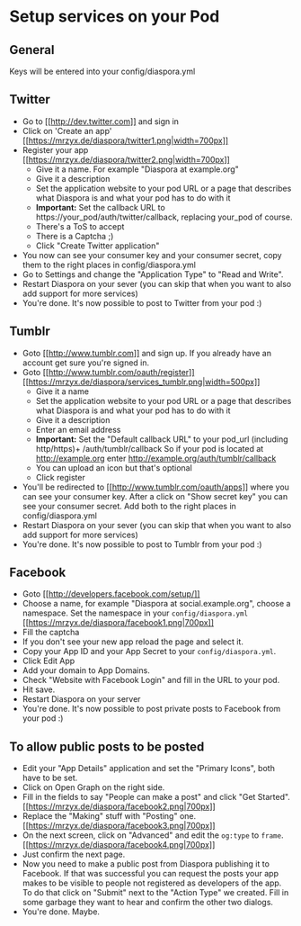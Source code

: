 # Setup services on your Pod

## General

Keys will be entered into your config/diaspora.yml

## Twitter

* Go to [[http://dev.twitter.com]] and sign in
* Click on 'Create an app'
  [[https://mrzyx.de/diaspora/twitter1.png|width=700px]]
* Register your app
  [[https://mrzyx.de/diaspora/twitter2.png|width=700px]]
    * Give it a name.  For example "Diaspora at example.org"
    * Give it a description
    * Set the application website to your pod URL or a page that describes what Diaspora is and what your pod has to do with it
    * **Important:** Set the callback URL to https://your_pod/auth/twitter/callback, replacing your_pod of course.
    * There's a ToS to accept
    * There is a Captcha  ;)
    * Click "Create Twitter application"
* You now can see your consumer key and your consumer secret, copy them to the right places in config/diaspora.yml
* Go to Settings and change the "Application Type" to "Read and Write".
* Restart Diaspora on your sever (you can skip that when you want to also add support for more services) 
* You're done. It's now possible to post to Twitter from your pod :)

## Tumblr

* Goto [[http://www.tumblr.com]] and sign up. If you already have an account get sure you're signed in.
* Goto [[http://www.tumblr.com/oauth/register]]        
  [[https://mrzyx.de/diaspora/services_tumblr.png|width=500px]]
    * Give it a name
    * Set the application website to your pod URL or a page that describes what Diaspora is and what your pod has to do with it
    * Give it a description
    * Enter an email address
    * **Important:** Set the "Default callback URL" to your pod_url (including http/https)+ /auth/tumblr/callback So if your pod is located at http://example.org enter http://example.org/auth/tumblr/callback
    * You can upload an icon but that's optional
    * Click register
* You'll be redirected to [[http://www.tumblr.com/oauth/apps]] where you can see your consumer key. After a click on "Show secret key" you can see your consumer secret. Add both to the right places in config/diaspora.yml
* Restart Diaspora on your sever (you can skip that when you want to also add support for more services) 
* You're done. It's now possible to post to Tumblr from your pod :)


## Facebook

* Goto [[http://developers.facebook.com/setup/]]
* Choose a name, for example "Diaspora at social.example.org", choose a namespace. Set the namespace in your `config/diaspora.yml` [[https://mrzyx.de/diaspora/facebook1.png|700px]]
* Fill the captcha
* If you don't see your new app reload the page and select it.
* Copy your App ID and your App Secret to your `config/diaspora.yml`.
* Click Edit App
* Add your domain to App Domains.
* Check "Website with Facebook Login" and fill in the URL to your pod.
* Hit save.
* Restart Diaspora on your server
* You're done. It's now possible to post private posts to Facebook from your pod :)

## To allow public posts to be posted

* Edit your "App Details" application and set the "Primary Icons", both have to be set.
* Click on Open Graph on the right side.
* Fill in the fields to say "People can make a post" and click "Get Started".[[https://mrzyx.de/diaspora/facebook2.png|700px]]
* Replace the "Making" stuff with "Posting" one. [[https://mrzyx.de/diaspora/facebook3.png|700px]]
* On the next screen, click on "Advanced" and edit the `og:type` to `frame`. [[https://mrzyx.de/diaspora/facebook4.png|700px]]
* Just confirm the next page.
* Now you need to make a public post from Diaspora publishing it to Facebook. If that was successful you can request the posts your app makes to be visible to people not registered as developers of the app. To do that click on "Submit" next to the "Action Type" we created. Fill in some garbage they want to hear and confirm the other two dialogs.
* You're done. Maybe.